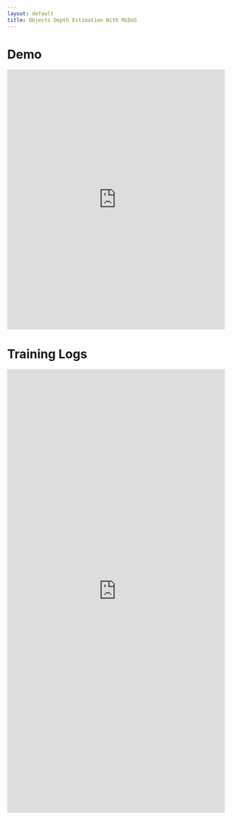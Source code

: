 ```yaml
---
layout: default
title: Objects Depth Estimation With MiDaS
---
```


<link rel="stylesheet" href="https://cdn.jsdelivr.net/npm/katex@0.10.2/dist/katex.min.css" integrity="sha384-yFRtMMDnQtDRO8rLpMIKrtPCD5jdktao2TV19YiZYWMDkUR5GQZR/NOVTdquEx1j" crossorigin="anonymous">
<script defer src="https://cdn.jsdelivr.net/npm/katex@0.10.2/dist/katex.min.js" integrity="sha384-9Nhn55MVVN0/4OFx7EE5kpFBPsEMZxKTCnA+4fqDmg12eCTqGi6+BB2LjY8brQxJ" crossorigin="anonymous"></script>
<script defer src="https://cdn.jsdelivr.net/npm/katex@0.10.2/dist/contrib/auto-render.min.js" integrity="sha384-kWPLUVMOks5AQFrykwIup5lo0m3iMkkHrD0uJ4H5cjeGihAutqP0yW0J6dpFiVkI" crossorigin="anonymous" onload="renderMathInElement(document.body);"></script>



# Demo


<iframe src="https://drive.google.com/file/d/1aRMpz4Wf4AMsRuIdICbQywjCS_2dvCfC/preview" width="100%" height="600" frameborder="0" allowfullscreen></iframe>

# Training Logs

<iframe src="https://wandb.ai/ml-ops-02476/MonoDepth3-vkitti2/reports/Report--VmlldzoxMDY3ODYyOA" style="border:none;height:1024px;width:100%">





